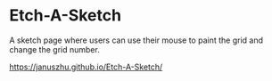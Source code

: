 # Etch-A-Sketch

A sketch page where users can use their mouse to paint the grid and change the grid number.

https://januszhu.github.io/Etch-A-Sketch/
